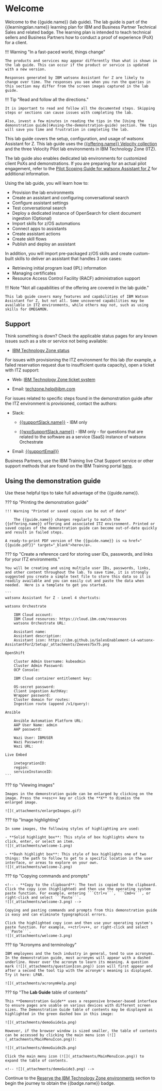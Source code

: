 # Welcome
Welcome to the {{guide.name}} (lab guide). The lab guide is part of the {{learningplan.name}} learning plan for IBM and Business Partner Technical Sales and related badge. The learning plan is intended to teach technical sellers and Business Partners how to conduct a proof of experience (PoX) for a client. 

!!! Warning "In a fast-paced world, things change"

    The products and services may appear differently than what is shown in the lab guide. This can occur if the product or service is updated with a new version.

    Responses generated by IBM watsonx Assistant for Z are likely to change over time. The responses you see when you run the queries in this section may differ from the screen images captured in the lab guide. 

!!! Tip "Read and follow all the directions."

    It is important to read and follow all the documented steps. Skipping steps or sections can cause issues with completing the lab.

    Also, invest a few minutes in reading the tips in the [Using the demonstration guide](#using-the-demonstration-guide) section. THe tips will save you time and frustration in completing the lab.

This lab guide covers the setup, configuration, and usage of watsonx Assistant for Z. This lab guide uses the <a href="{{itz.collectionURL}}" target="_blank">{{offering.name}} Velocity collection</a> and the three Velocity Pilot lab environments in IBM Technology Zone (ITZ). 

The lab guide also enables dedicated lab environments for customized client PoXs and demonstrations. If you are preparing for an actual pilot engagement, refer to the <a href="https://ibm.seismic.com/Link/Content/DCCRRWqjGBTVc87VBGCfC2F2VQVV" target="_blank">Pilot Scoping Guide for watsonx Assistant for Z</a> for additional information.

Using the lab guide, you will learn how to:

- Provision the lab environments
- Create an assistant and configuring conversational search
- Configure assistant settings
- Test conversational search
- Deploy a dedicated instance of OpenSearch for client document ingestion (Optional)
- Import skills for z/OS automations
- Connect apps to assistants
- Create assistant actions
- Create skill flows 
- Publish and deploy an assistant

In addition, you will import pre-packaged z/OS skills and create custom-built skills to deliver an assistant that handles 3 use cases:

- Retrieving initial program load (IPL) information
- Managing certificates
- Resource Access Control Facility (RACF) administration support

!!! Note "Not all capabilities of the offering are covered in the lab guide."

    This lab guide covers many features and capabilities of IBM Watson Assistant for Z, but not all. Some uncovered capabilities may be available in ITZ environments, while others may not, such as using skills for OMEGAMON.

<div style="page-break-after: always;"></div>

<a id="support"></a>
## Support
Think something is down? Check the applicable status pages for any known issues such as a site or service not being available:

-  <a href="https://techzone.status.io/" target="_blank">IBM Technology Zone status</a>

For issues with provisioning the ITZ environment for this lab (for example, a failed reservation request due to insufficient quota capacity), open a ticket with ITZ support:

- Web:  <a href="https://ibmsf.force.com/ibminternalproducts/s/createrecord/NewCase?language=en_US" target="_blank">IBM Technology Zone ticket system</a>

- Email: <a href="mailto:techzone.help@ibm.com" target="_blank">techzone.help@ibm.com</a>

For issues related to specific steps found in the demonstration guide after the ITZ environment is provisioned, contact the authors:

- Slack: 

  - <a href="{{supportSlack.url}}" target="_blank">{{supportSlack.name}}</a> - IBM only
  
  - <a href="{{wxoSupportSlack.url}}" target="_blank">{{wxoSupportSlack.name}}</a> - IBM only - for questions that are related to the software as a service (SaaS) instance of watsonx Orchestrate

- Email: <a href="mailto:{{supportEmailMailTo}}" target="_blank">{{supportEmail}}</a>

Business Partners, use the IBM Training live Chat Support service or other support methods that are found on the IBM Training portal <a href="https://ibmcpsprod.service-now.com/its?id=sc_category&sys_id=6568bfafdb2f13008ea7d6fa4b961990" target="_blank">here</a>.

<div style="page-break-after: always;"></div>

## Using the demonstration guide
Use these helpful tips to take full advantage of the {{guide.name}}.

??? tip "Printing the demonstration guide"

    !!! Warning "Printed or saved copies can be out of date"

        The {{guide.name}} changes regularly to match the {{offering.name}} offering and associated ITZ environment. Printed or saved copies of the demonstration guide can become out-of-date quickly and result in failed steps. 

    A ready-to-print PDF version of the {{guide.name}} is <a href="{{guide.pdf}}" target="_blank">here</a>. 

<a id="cheatsheet"></a>
??? tip "Create a reference card for storing user IDs, passwords, and links for your ITZ environments."

    You will be creating and using multiple user IDs, passwords, links, and other content throughout the lab. To save time, it is strongly suggested you create a simple text file to store this data so it is readily available and you can easily cut and paste the data when needed.  Here is a template to get you started.

    ```
    watsonx Assistant for Z - Level 4 shortcuts:

    watsonx Orchestrate

        IBM Cloud account: 
        IBM Cloud resources: https://cloud.ibm.com/resources
        watsonx Orchestrate URL: 

        Assistant name: 
        Assistant description: 
        Assistant icon: https://ibm.github.io/SalesEnablement-L4-watsonx-AssistantForZ/Setup/_attachments/Zeeves75x75.png

    OpenShift

        Cluster Admin Username: kubeadmin
        Cluster Admin Password: 
        OCP Console: 

        IBM Cloud container entitlement key: 

        OS-secret password: 
        Client ingestion AuthKey: 
        Wrapper password: 
        Cluster domain for routes: 
        Ingestion route (append /v1/query): 

    Ansible

        Ansible Automation Platform URL: 
        AAP User Name: admin
        AAP password:

        Wazi User: IBMUSER
        Wazi Password:
        Wazi URL: 

    Live Embed

        inetegrationID:
        region:
        serviceInstanceID:
    ```

??? tip "Viewing images"

    Images in the demonstration guide can be enlarged by clicking on the image. Press the ++esc++ key or click the **X** to dismiss the enlarged image.
 
    ![](_attachments/enlargeImages.gif)

??? tip "Image highlighting"

    In some images, the following styles of highlighting are used:

    - **Solid highlight box**: This style of box highlights where to click, enter, or select an item.
    ![](_attachments/welcome-1.png)

    - **Dash highlight box**: This style of box highlights one of two things: the path to follow to get to a specific location in the user interface, or areas to explore on your own.
    ![](_attachments/welcome-2.png)

??? tip "Copying commands and prompts"

    <!-- - **Copy to the clipboard**: The text is copied to the clipboard. Click the copy icon (highlighted) and then use the operating system paste function. For example, entering ```Ctrl+v```, ```Cmd+v```, or right-click and select ```Paste```.
    ![](_attachments/welcome-3.png) -->

    Copying and pasting commands and prompts from this demonstration guide is easy and can eliminate typographical errors.

    Click the highlighted copy icon and then use your operating system's paste function. For example, ++ctrl+v++, or right-click and select ```Paste```.
    ![](_attachments/welcome-3.png)

??? tip "Acronyms and terminology"

    IBM employees and the tech industry in general, tend to use acronyms. In the demonstration guide, most acronyms will appear with a dashed underline. Hover over the acronym to learn its meaning. A question mark (![](_attachments/questionIcon.png)) icon will first appear and after a second the tool tip with the acronym's meaning is displayed. Try it here: LPAR. 

    ![](_attachments/acronymHelp.png)

??? tip "The **Lab Guide** table of contents"

    This **Demonstration Guide** uses a responsive browser-based interface to ensure pages are usable on various devices with different screen sizes. The Demonstration Guide table of contents may be displayed as highlighted in the green dashed box in this image:

    ![](_attachments/demoGuide1a.png)

    However, if the browser window is sized smaller, the table of contents can be accessed by clicking the main menu icon (![](_attachments/MainMenuIcon.png)):

    ![](_attachments/demoGuide2b.png)

    Click the main menu icon (![](_attachments/MainMenuIcon.png)) to expand the table of contents.

    <!-- ![](_attachments/demoGuide3.png) -->

Continue to the [Reserve the IBM Technology Zone environments](TechZoneEnvironment.md) section to begin the journey to obtain the {{badge.name}} badge.